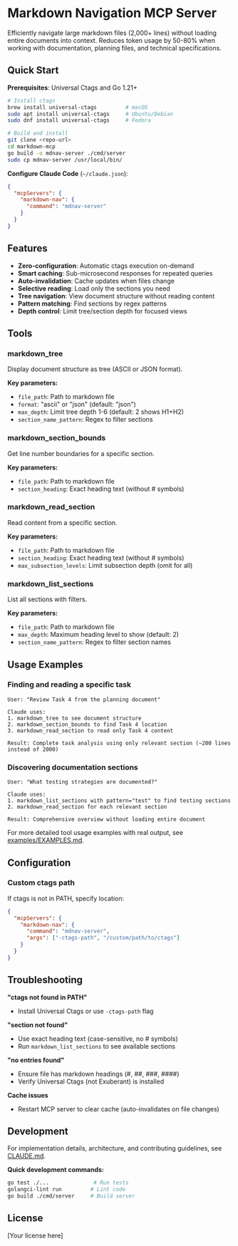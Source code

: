# Markdown Navigation MCP Server

Efficiently navigate large markdown files (2,000+ lines) without loading entire documents into context. Reduces token usage by 50-80% when working with documentation, planning files, and technical specifications.

## Quick Start

**Prerequisites**: Universal Ctags and Go 1.21+

```bash
# Install ctags
brew install universal-ctags         # macOS
sudo apt install universal-ctags     # Ubuntu/Debian
sudo dnf install universal-ctags     # Fedora

# Build and install
git clone <repo-url>
cd markdown-mcp
go build -o mdnav-server ./cmd/server
sudo cp mdnav-server /usr/local/bin/
```

**Configure Claude Code** (`~/claude.json`):
```json
{
  "mcpServers": {
    "markdown-nav": {
      "command": "mdnav-server"
    }
  }
}
```

## Features

- **Zero-configuration**: Automatic ctags execution on-demand
- **Smart caching**: Sub-microsecond responses for repeated queries
- **Auto-invalidation**: Cache updates when files change
- **Selective reading**: Load only the sections you need
- **Tree navigation**: View document structure without reading content
- **Pattern matching**: Find sections by regex patterns
- **Depth control**: Limit tree/section depth for focused views

## Tools

### markdown_tree
Display document structure as tree (ASCII or JSON format).

**Key parameters:**
- `file_path`: Path to markdown file
- `format`: "ascii" or "json" (default: "json")
- `max_depth`: Limit tree depth 1-6 (default: 2 shows H1+H2)
- `section_name_pattern`: Regex to filter sections

### markdown_section_bounds
Get line number boundaries for a specific section.

**Key parameters:**
- `file_path`: Path to markdown file
- `section_heading`: Exact heading text (without # symbols)

### markdown_read_section
Read content from a specific section.

**Key parameters:**
- `file_path`: Path to markdown file
- `section_heading`: Exact heading text (without # symbols)
- `max_subsection_levels`: Limit subsection depth (omit for all)

### markdown_list_sections
List all sections with filters.

**Key parameters:**
- `file_path`: Path to markdown file
- `max_depth`: Maximum heading level to show (default: 2)
- `section_name_pattern`: Regex to filter section names

## Usage Examples

### Finding and reading a specific task

```
User: "Review Task 4 from the planning document"

Claude uses:
1. markdown_tree to see document structure
2. markdown_section_bounds to find Task 4 location
3. markdown_read_section to read only Task 4 content

Result: Complete task analysis using only relevant section (~200 lines instead of 2000)
```

### Discovering documentation sections

```
User: "What testing strategies are documented?"

Claude uses:
1. markdown_list_sections with pattern="test" to find testing sections
2. markdown_read_section for each relevant section

Result: Comprehensive overview without loading entire document
```

For more detailed tool usage examples with real output, see [examples/EXAMPLES.md](examples/EXAMPLES.md).

## Configuration

### Custom ctags path

If ctags is not in PATH, specify location:

```json
{
  "mcpServers": {
    "markdown-nav": {
      "command": "mdnav-server",
      "args": ["-ctags-path", "/custom/path/to/ctags"]
    }
  }
}
```

## Troubleshooting

**"ctags not found in PATH"**
- Install Universal Ctags or use `-ctags-path` flag

**"section not found"**
- Use exact heading text (case-sensitive, no # symbols)
- Run `markdown_list_sections` to see available sections

**"no entries found"**
- Ensure file has markdown headings (#, ##, ###, ####)
- Verify Universal Ctags (not Exuberant) is installed

**Cache issues**
- Restart MCP server to clear cache (auto-invalidates on file changes)

## Development

For implementation details, architecture, and contributing guidelines, see [CLAUDE.md](CLAUDE.md).

**Quick development commands:**
```bash
go test ./...              # Run tests
golangci-lint run         # Lint code
go build ./cmd/server     # Build server
```

## License

[Your license here]
